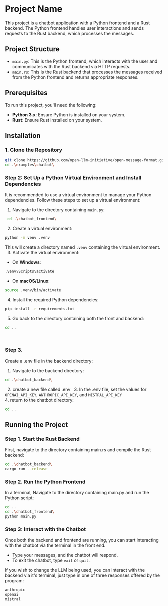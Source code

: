 # Project Name

This project is a chatbot application with a Python frontend and a Rust backend. The Python frontend handles user interactions and sends requests to the Rust backend, which processes the messages.

## Project Structure

- `main.py`: This is the Python frontend, which interacts with the user and communicates with the Rust backend via HTTP requests.
- `main.rs`: This is the Rust backend that processes the messages received from the Python frontend and returns appropriate responses.

## Prerequisites

To run this project, you'll need the following:

- **Python 3.x**: Ensure Python is installed on your system.
- **Rust**: Ensure Rust installed on your system.

## Installation

### 1. Clone the Repository

```bash
git clone https://github.com/open-llm-initiative/open-message-format.git
cd .\examples\chatbot\
```

### Step 2: Set Up a Python Virtual Environment and Install Dependencies

It is recommended to use a virtual environment to manage your Python dependencies. Follow these steps to set up a virtual environment:

1. Navigate to the directory containing `main.py`:

```bash
 cd .\chatbot_frontend\
```
&nbsp;
2. Create a virtual environment:

```bash
python -m venv .venv
```

This will create a directory named `.venv` containing the virtual environment.
&nbsp;
3. Activate the virtual environment:

- On **Windows**:

```bash
.venv\Scripts\activate
```

- On **macOS/Linux**:

```bash
source .venv/bin/activate
```
&nbsp;
4. Install the required Python dependencies:

```bash
pip install -r requirements.txt
```
&nbsp;
5. Go back to the directory containing both the front and backend:

```bash
cd ..
```
&nbsp;
### Step 3.

Create a .env file in the backend directory:

1. Navigate to the backend directory:
   
``` bash
cd .\chatbot_backend\
```
&nbsp;
2. create a new file called .env
&nbsp;
3. In the .env file, set the values for `OPENAI_API_KEY`, `ANTHROPIC_API_KEY`, and `MISTRAL_API_KEY`
&nbsp;   
4. return to the chatbot directory:

```bash
cd ..
```

## Running the Project

### Step 1. Start the Rust Backend

First, navigate to the directory containing main.rs and compile the Rust backend:

```bash
cd .\chatbot_backend\ 
cargo run --release
```

### Step 2. Run the Python Frontend

In a terminal, Navigate to the directory containing main.py and run the Python script:

```bash
cd ..
cd .\chatbot_frontend\
python main.py
```

### Step 3: Interact with the Chatbot

Once both the backend and frontend are running, you can start interacting with the chatbot via the terminal in the front end.

- Type your messages, and the chatbot will respond.
- To exit the chatbot, type `exit` or `quit`.

If you wish to change the LLM being used, you can interact with the backend via it's terminal, just type in one of three responses offered by the program:

```bash
anthropic
openai
mistral
```
